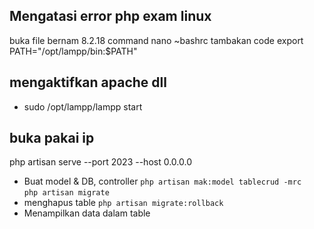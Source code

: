 ## Mengatasi error php exam linux

buka file bernam 8.2.18
command nano ~bashrc
tambakan code export PATH="/opt/lampp/bin:$PATH"

## mengaktifkan apache dll

-   sudo /opt/lampp/lampp start

## buka pakai ip

php artisan serve --port 2023 --host 0.0.0.0

-   Buat model & DB, controller
    `php artisan mak:model tablecrud -mrc` <br/>
    `php artisan migrate`
-   menghapus table
    `php artisan migrate:rollback`
-   Menampilkan data dalam table
